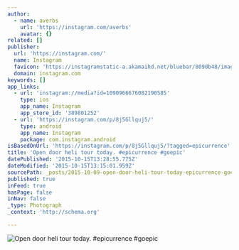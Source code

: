 ```yaml
---
author:
  - name: averbs
    url: 'https://instagram.com/averbs'
    avatar: {}
related: []
publisher:
  url: 'https://instagram.com/'
  name: Instagram
  favicon: 'https://instagramstatic-a.akamaihd.net/bluebar/8090b48/images/ico/favicon.ico'
  domain: instagram.com
keywords: []
app_links:
  - url: 'instagram://media?id=1090966676082190585'
    type: ios
    app_name: Instagram
    app_store_id: '389801252'
  - url: 'https://instagram.com/p/8j5Gllquj5/'
    type: android
    app_name: Instagram
    package: com.instagram.android
isBasedOnUrl: 'https://instagram.com/p/8j5Gllquj5/?tagged=epicurrence'
title: 'Open door heli tour today. #epicurrence #goepic'
datePublished: '2015-10-15T13:28:55.775Z'
dateModified: '2015-10-15T13:15:01.959Z'
sourcePath: _posts/2015-10-09-open-door-heli-tour-today-epicurrence-goepic.md
published: true
inFeed: true
hasPage: false
inNav: false
_type: Photograph
_context: 'http://schema.org'

---
```

![Open door heli tour today&period; &num;epicurrence &num;goepic](https://scontent.cdninstagram.com/hphotos-xaf1/t51.2885-15/s640x640/sh0.08/e35/12142471_1640148889586143_1232166746_n.jpg)